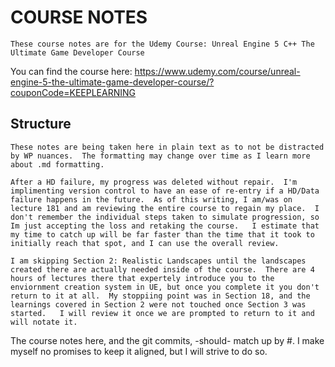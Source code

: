 #	COURSE NOTES
	These course notes are for the Udemy Course: Unreal Engine 5 C++ The Ultimate Game Developer Course

You can find the course here:
https://www.udemy.com/course/unreal-engine-5-the-ultimate-game-developer-course/?couponCode=KEEPLEARNING

##	Structure
	These notes are being taken here in plain text as to not be distracted by WP nuances.  The formatting may change over time as I learn more about .md formatting.

	After a HD failure, my progress was deleted without repair.  I'm implimenting version control to have an ease of re-entry if a HD/Data failure happens in the future.  As of this writing, I am/was on lecture 181 and am reviewing the entire course to regain my place.  I don't remember the individual steps taken to simulate progression, so Im just accepting the loss and retaking the course.   I estimate that my time to catch up will be far faster than the time that it took to initially reach that spot, and I can use the overall review.

	I am skipping Section 2: Realistic Landscapes until the landscapes created there are actually needed inside of the course.  There are 4 hours of lectures there that expertely introduce you to the enviornment creation system in UE, but once you complete it you don't return to it at all.  My stoppiing point was in Section 18, and the learnings covered in Section 2 were not touched once Section 3 was started.   I will review it once we are prompted to return to it and will notate it.

The course notes here, and the git commits, -should- match up by #.  I make myself no promises to keep it aligned, but I will strive to do so.